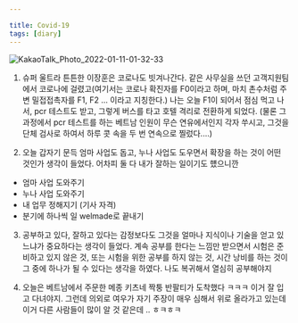 ```yaml
---

title: Covid-19
tags: [diary]
---
```


![KakaoTalk_Photo_2022-01-11-01-32-33](https://user-images.githubusercontent.com/50545088/148802330-be8229c0-8aa2-472c-b322-621c4371f489.jpeg)


1. 슈퍼 울트라 튼튼한 이장훈은 코로나도 빗겨나간다. 같은 사무실을 쓰던 고객지원팀에서 코로나에 걸렸고(여기서는 코로나 확진자를 F0이라고 하며, 마치 촌수처럼 주변 밀접접촉자를 F1, F2 ... 이라고 지칭한다.) 나는 오늘 F1이 되어서 점심 먹고 나서, pcr 테스트도 받고, 그렇게 버스를 타고 호텔 격리로 전환하게 되었다. (물론 그 과정에서 pcr 테스트를 하는 베트남 인원이 무슨 연유에서인지 각자 쑤시고, 그것을 단체 검사로 하여서 하루 콧 속을 두 번 연속으로 찔렀다....)

2. 오늘 갑자기 문득 엄마 사업도 돕고, 누나 사업도 도우면서 확장을 하는 것이 어떤 것인가 생각이 들었다. 어차피 둘 다 내가 잘하는 일이기도 헀으니깐
- 엄마 사업 도와주기
- 누나 사업 도와주기
- 내 업무 정해지기 (기사 자격)
- 분기에 하나씩 일 welmade로 끝내기

3. 공부하고 있다, 잘하고 있다는 감정보다도 그것을 얼마나 지식이나 기술을 얻고 있느냐가 중요하다는 생각이 들었다. 계속 공부를 한다는 느낌만 받으면서 시험은 준비하고 있지 않은 것, 또는 시험을 위한 공부를 하지 않는 것, 시간 낭비를 하는 것이 그 중에 하나가 될 수 있다는 생각을 하였다. 나도 복귀해서 열심히 공부해야지 

4. 오늘은 베트남에서 주문한 메종 키츠네 짝퉁 반팔티가 도착했다 ㅋㅋㅋ 이거 잘 입고 다녀야지. 그런데 의외로 여우가 자기 주장이 매우 심해서 위로 올라가고 있는데 이거 다른 사람들이 많이 알 것 같은데 .. ㅎㅋㅎㅋ